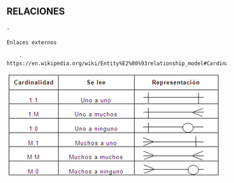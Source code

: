 
## RELACIONES

    - 

    Enlaces externos

        - https://en.wikipedia.org/wiki/Entity%E2%80%93relationship_model#Cardinalities

<img src="../img/relaciones.png">